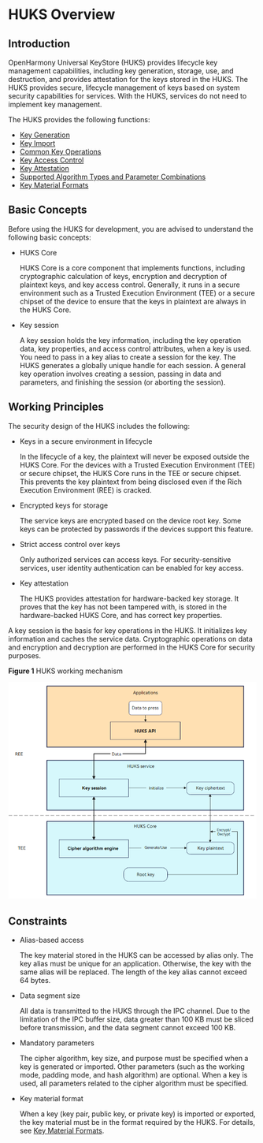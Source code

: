 # HUKS Overview

## Introduction

OpenHarmony Universal KeyStore (HUKS) provides lifecycle key management capabilities, including key generation, storage, use, and destruction, and provides attestation for the keys stored in the HUKS.
The HUKS provides secure, lifecycle management of keys based on system security capabilities for services. With the HUKS, services do not need to implement key management.


The HUKS provides the following functions:

- [Key Generation](huks-guidelines.md#key-generation)
- [Key Import](huks-guidelines.md#key-import)
- [Common Key Operations](huks-guidelines.md#common-key-operations)
- [Key Access Control](huks-guidelines.md#key-access-control)
- [Key Attestation](huks-guidelines.md#key-attestation)
- [Supported Algorithm Types and Parameter Combinations](huks-appendix.md#supported-algorithm-types-and-parameter-combinations)
- [Key Material Formats](huks-appendix.md#key-material-formats)


## Basic Concepts

Before using the HUKS for development, you are advised to understand the following basic concepts:

- HUKS Core
  
  HUKS Core is a core component that implements functions, including cryptographic calculation of keys, encryption and decryption of plaintext keys, and key access control. Generally, it runs in a secure environment such as a Trusted Execution Environment (TEE) or a secure chipset of the device to ensure that the keys in plaintext are always in the HUKS Core.

- Key session

  A key session holds the key information, including the key operation data, key properties, and access control attributes, when a key is used. You need to pass in a key alias to create a session for the key. The HUKS generates a globally unique handle for each session. A general key operation involves creating a session, passing in data and parameters, and finishing the session (or aborting the session).


## Working Principles


The security design of the HUKS includes the following:
- Keys in a secure environment in lifecycle

  In the lifecycle of a key, the plaintext will never be exposed outside the HUKS Core. For the devices with a Trusted Execution Environment (TEE) or secure chipset, the HUKS Core runs in the TEE or secure chipset. This prevents the key plaintext from being disclosed even if the Rich Execution Environment (REE) is cracked.
- Encrypted keys for storage

  The service keys are encrypted based on the device root key. Some keys can be protected by passwords if the devices support this feature.
- Strict access control over keys

  Only authorized services can access keys. For security-sensitive services, user identity authentication can be enabled for key access.
- Key attestation

  The HUKS provides attestation for hardware-backed key storage. It proves that the key has not been tampered with, is stored in the hardware-backed HUKS Core, and has correct key properties.


A key session is the basis for key operations in the HUKS. It initializes key information and caches the service data. Cryptographic operations on data and encryption and decryption are performed in the HUKS Core for security purposes.

**Figure 1** HUKS working mechanism

![huks_architect](figures/huks_architect.png)

## Constraints

  - Alias-based access
    
    The key material stored in the HUKS can be accessed by alias only. The key alias must be unique for an application. Otherwise, the key with the same alias will be replaced. The length of the key alias cannot exceed 64 bytes.
    
  - Data segment size
  
    All data is transmitted to the HUKS through the IPC channel. Due to the limitation of the IPC buffer size, data greater than 100 KB must be sliced before transmission, and the data segment cannot exceed 100 KB.
    
  - Mandatory parameters

    The cipher algorithm, key size, and purpose must be specified when a key is generated or imported. Other parameters (such as the working mode, padding mode, and hash algorithm) are optional. When a key is used, all parameters related to the cipher algorithm must be specified.
    
  - Key material format
  
    When a key (key pair, public key, or private key) is imported or exported, the key material must be in the format required by the HUKS. For details, see [Key Material Formats](huks-appendix.md#key-material-format).
